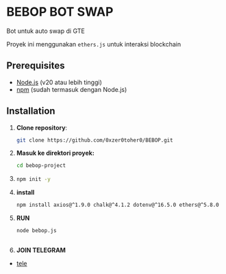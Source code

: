 # BEBOP BOT SWAP

Bot untuk auto swap di GTE

Proyek ini menggunakan `ethers.js` untuk interaksi blockchain

## Prerequisites

- [Node.js](https://nodejs.org/) (v20 atau lebih tinggi)
- [npm](https://www.npmjs.com/) (sudah termasuk dengan Node.js)

## Installation

1. **Clone repository**:
   ```bash
   git clone https://github.com/0xzer0toher0/BEBOP.git
2. **Masuk ke direktori proyek:**
    ```bash
   cd bebop-project
3. ```bash
   npm init -y
4. **install** 
   ```bash
   npm install axios@^1.9.0 chalk@^4.1.2 dotenv@^16.5.0 ethers@^5.8.0 figlet@^1.8.1 inquirer@^8.2.6 winston@^3.17.0
5. **RUN**
    ```bash
   node bebop.js
  
6. **JOIN TELEGRAM**
- [tele](https://t.me/ngadukbang) 

